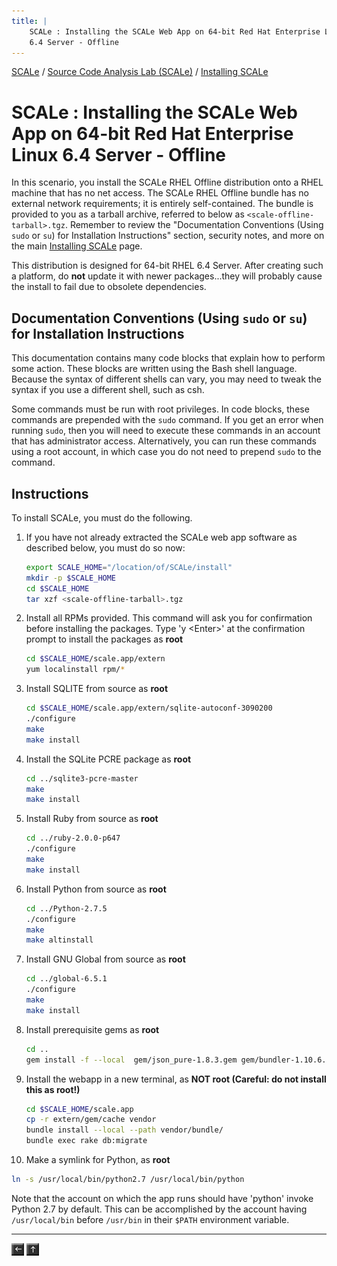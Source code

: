 ```yaml
---
title: |
    SCALe : Installing the SCALe Web App on 64-bit Red Hat Enterprise Linux
    6.4 Server - Offline
---
```

 [SCALe](index.md) / [Source Code Analysis Lab (SCALe)](Welcome.md) / [Installing SCALe](Installing-SCALe.md)
<!-- <legal> -->
<!-- SCALe version r.6.2.2.2.A -->
<!--  -->
<!-- Copyright 2020 Carnegie Mellon University. -->
<!--  -->
<!-- NO WARRANTY. THIS CARNEGIE MELLON UNIVERSITY AND SOFTWARE ENGINEERING -->
<!-- INSTITUTE MATERIAL IS FURNISHED ON AN "AS-IS" BASIS. CARNEGIE MELLON -->
<!-- UNIVERSITY MAKES NO WARRANTIES OF ANY KIND, EITHER EXPRESSED OR -->
<!-- IMPLIED, AS TO ANY MATTER INCLUDING, BUT NOT LIMITED TO, WARRANTY OF -->
<!-- FITNESS FOR PURPOSE OR MERCHANTABILITY, EXCLUSIVITY, OR RESULTS -->
<!-- OBTAINED FROM USE OF THE MATERIAL. CARNEGIE MELLON UNIVERSITY DOES NOT -->
<!-- MAKE ANY WARRANTY OF ANY KIND WITH RESPECT TO FREEDOM FROM PATENT, -->
<!-- TRADEMARK, OR COPYRIGHT INFRINGEMENT. -->
<!--  -->
<!-- Released under a MIT (SEI)-style license, please see COPYRIGHT file or -->
<!-- contact permission@sei.cmu.edu for full terms. -->
<!--  -->
<!-- [DISTRIBUTION STATEMENT A] This material has been approved for public -->
<!-- release and unlimited distribution.  Please see Copyright notice for -->
<!-- non-US Government use and distribution. -->
<!--  -->
<!-- DM19-1274 -->
<!-- </legal> -->

SCALe : Installing the SCALe Web App on 64-bit Red Hat Enterprise Linux 6.4 Server - Offline
=============================================================================================

In this scenario, you install the SCALe RHEL Offline distribution onto a
RHEL machine that has no net access. The SCALe RHEL Offline bundle has
no external network requirements; it is entirely self-contained. The
bundle is provided to you as a tarball archive, referred to below
as `<scale-offline-tarball>.tgz`.  Remember to review the "Documentation
Conventions (Using `sudo` or `su`) for Installation Instructions"
section, security notes, and more on the main [Installing SCALe](Installing-SCALe.md) page.

This distribution is designed for 64-bit RHEL 6.4 Server. After creating
such a platform, do **not** update it with newer packages...they will
probably cause the install to fail due to obsolete dependencies.

Documentation Conventions (Using `sudo` or `su`) for Installation Instructions
------------------------------------------------------------------------------

This documentation contains many code blocks that explain how to perform
some action. These blocks are written using the Bash shell language.
Because the syntax of different shells can vary, you may need to tweak
the syntax if you use a different shell, such as csh.

Some commands must be run with root privileges. In code blocks, these
commands are prepended with the  `sudo` command. If you get an error
when running `sudo`, then you will need to execute these commands in an
account that has administrator access. Alternatively, you can run these
commands using a root account, in which case you do not need to
prepend `sudo` to the command.

Instructions
------------

To install SCALe, you must do the following.

1.  If you have not already extracted the SCALe web app software as
    described below, you must do so now:

    ```sh
    export SCALE_HOME="/location/of/SCALe/install"
    mkdir -p $SCALE_HOME
    cd $SCALE_HOME
    tar xzf <scale-offline-tarball>.tgz
    ```

2.  Install all RPMs provided.  This command will ask you for
    confirmation before installing the packages.  Type 'y &lt;Enter&gt;'
    at the confirmation prompt to install the packages as **root**

    ```sh
    cd $SCALE_HOME/scale.app/extern
    yum localinstall rpm/*
    ```

3.  Install SQLITE from source as **root**

    ```sh
    cd $SCALE_HOME/scale.app/extern/sqlite-autoconf-3090200
    ./configure
    make
    make install
    ```

4.  Install the SQLite PCRE package as **root**

    ```sh
    cd ../sqlite3-pcre-master
    make
    make install
    ```

5.  Install Ruby from source as **root**

    ```sh
    cd ../ruby-2.0.0-p647
    ./configure
    make
    make install
    ```

6.  Install Python from source as **root**

    ```sh
    cd ../Python-2.7.5
    ./configure
    make
    make altinstall
    ```

7.  Install GNU Global from source as **root**



    ```sh
    cd ../global-6.5.1
    ./configure
    make
    make install
    ```

8.  Install prerequisite gems as **root**

    ```sh
    cd ..
    gem install -f --local  gem/json_pure-1.8.3.gem gem/bundler-1.10.6.gem
    ```

9.  Install the webapp in a new terminal, as **NOT root (Careful: do not
    install this as root!)**

    ```sh
    cd $SCALE_HOME/scale.app
    cp -r extern/gem/cache vendor
    bundle install --local --path vendor/bundle/
    bundle exec rake db:migrate
    ```

10. Make a symlink for Python, as **root**

```sh
ln -s /usr/local/bin/python2.7 /usr/local/bin/python
```

Note that the account on which the app runs should have 'python' invoke
Python 2.7 by default. This can be accomplished by the account
having `/usr/local/bin` before `/usr/bin` in their `$PATH` environment
variable.



------------------------------------------------------------------------

[![](attachments/arrow_left.png)](Installing-SCALe.md)
[![](attachments/arrow_up.png)](Welcome.md)
